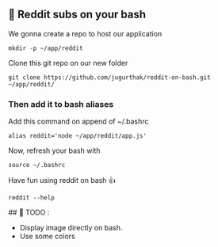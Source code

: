 ## 📖 Reddit subs on your bash

We gonna create a repo to host our application
```
mkdir -p ~/app/reddit
```
Clone this git repo on our new folder
```
git clone https://github.com/jugurthak/reddit-on-bash.git ~/app/reddit/
```
### Then add it to bash aliases
Add this command on append of ~/.bashrc
```
alias reddit='node ~/app/reddit/app.js'
```
Now, refresh your bash with 
```
source ~/.bashrc
```

Have fun using reddit on bash 👍
```
reddit --help
```

## 🚀 TODO : 
- Display image directly on bash.
- Use some colors